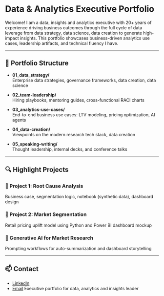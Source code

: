 # Data & Analytics Executive Portfolio

Welcome! I am a data, insights and analytics executive with 20+ years of experience driving business outcomes through the full cycle of data leverage from data strategy, data science, data creation to generate high-impact insights. This portfolio showcases business-driven analytics use cases, leadership artifacts, and technical fluency I have. 

---

## 🔷 Portfolio Structure

- **01_data_strategy/**  
  Enterprise data strategies, governance frameworks, data creation, data science

- **02_team-leadership/**  
  Hiring playbooks, mentoring guides, cross-functional RACI charts

- **03_analytics-use-cases/**  
  End-to-end business use cases: LTV modeling, pricing optimization, AI agents

- **04_data-creation/**  
  Viewpoints on the modern research tech stack, data creation

- **05_speaking-writing/**  
  Thought leadership, internal decks, and conference talks

---

## 🔍 Highlight Projects

### 🧠 Project 1: Root Cause Analysis
Business case, segmentation logic, notebook (synthetic data), dashboard design

### 🛒 Project 2: Market Segmentation
Retail pricing uplift model using Python and Power BI dashboard mockup

### 🤖 Generative AI for Market Research
Prompting workflows for auto-summarization and dashboard storytelling

---

## 📫 Contact

- [LinkedIn](https://linkedin.com/in/brenda.allen-toon/mmr)
- [Email](mailto:brenda12xu@email.com)
Executive portfolio for data, analytics and insights leader
